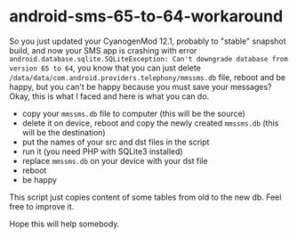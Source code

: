 # android-sms-65-to-64-workaround

So you just updated your CyanogenMod 12.1, probably to "stable" snapshot build, and now your SMS app is crashing with error `android.database.sqlite.SQLiteException: Can't downgrade database from version 65 to 64`, you know that you can just delete `/data/data/com.android.providers.telephony/mmssms.db` file, reboot and be happy, but you can't be happy because you must save your messages? Okay, this is what I faced and here is what you can do.

  - copy your `mmssms.db` file to computer (this will be the source)
  - delete it on device, reboot and copy the newly created `mmssms.db` (this will be the destination)
  - put the names of your src and dst files in the script
  - run it (you need PHP with SQLite3 installed)
  - replace `mmssms.db` on your device with your dst file
  - reboot
  - be happy

This script just copies content of some tables from old to the new db. Feel free to improve it.

Hope this will help somebody.

